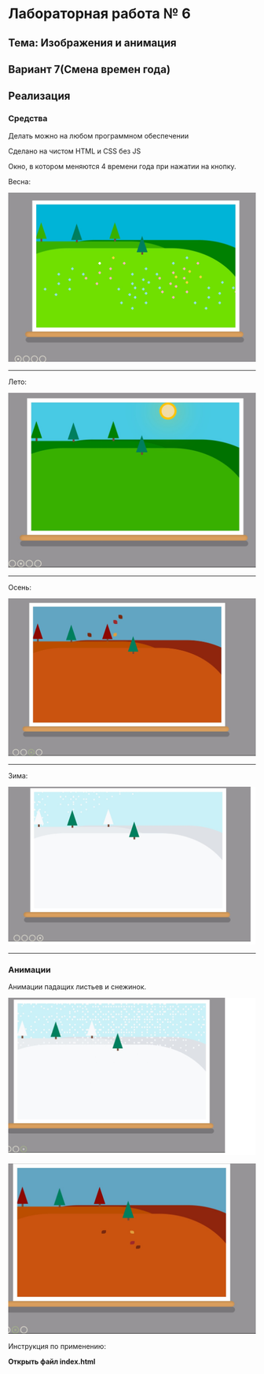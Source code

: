 # Лабораторная работа № 6

## Тема: Изображения и анимация

## Вариант 7(Смена времен года)

## Реализация

### Средства 

Делать можно на любом программном обеспечении

Сделано на чистом HTML и CSS без JS

Окно, в котором меняются 4 времени года при нажатии на кнопку.

Весна:

   ![nonlin](images/1.jpg)

---

Лето:

   ![nonlin](images/2.jpg)

---

Осень:

   ![nonlin](images/3.jpg)

---


Зима:

   ![nonlin](images/4.jpg)

---


### Анимации

Анимации падащих листьев и снежинок.

   ![nonlin](images/5_a.jpg)


   ![nonlin](images/6_a.jpg)



Инструкция по применению:

**Открыть файл index.html**
